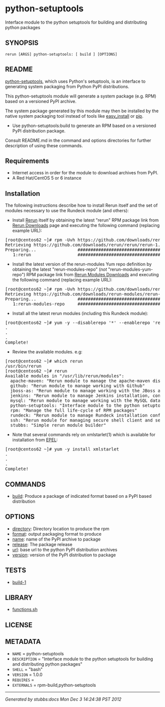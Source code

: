 # python-setuptools

Interface module to the python setuptools for building and distributing python packages

## SYNOPSIS

    rerun [ARGS] python-setuptools: [ build ] [OPTIONS]

## README

[python-setuptools](http://pypi.python.org/pypi/setuptools), which uses Python&apos;s setuptools, is an interface to generating system packaging from Python PyPI distributions.


This python-setuptools module will generate a system package (e.g. RPM) based on a versioned PyPI archive. 

The system package generated by this module may then be installed by the native system packaging tool instead of tools like 
[easy_install](http://packages.python.org/distribute/easy_install.html) or [pip](http://pypi.python.org/pypi/pip).


* Use python-setuptools:build to generate an RPM based on a versioned PyPI distribution package.

Consult README.md in the command and options directories for further description of using these commands.

Requirements
------------

* Internet access in order for the module to download archives from PyPI.
* A Red Hat/CentOS 5 or 6 instance

Installation
------------
The following instructions describe how to install Rerun itself and the set of modules necessary to use the Rundeck module (and others):

* Install [Rerun](http://rerun.github.com/rerun) itself by obtaining the latest "rerun" RPM package link from [Rerun Downloads](https://github.com/rerun/rerun/downloads) page and executing the following command (replacing example URL):
<pre>
[root@centos62 ~]# rpm -Uvh https://github.com/downloads/rerun/rerun/rerun-1.0-129.noarch.rpm
Retrieving https://github.com/downloads/rerun/rerun/rerun-1.0-129.noarch.rpm
Preparing...                ########################################### [100%]
   1:rerun                  ########################################### [100%]
</pre>

* Install the latest version of the rerun-modules Yum repo definition by obtaining the latest "rerun-modules-repo" (<i>not</i> "rerun-modules-yum-repo")  RPM package link from [Rerun Modules Downloads](https://github.com/rerun-modules/rerun-modules/downloads) and executing the following command (replacing example URL):
<pre>
[root@centos62 ~]# rpm -Uvh https://github.com/downloads/rerun-modules/rerun-modules/rerun-modules-repo-1.0-21.noarch.rpm
Retrieving https://github.com/downloads/rerun-modules/rerun-modules/rerun-modules-repo-1.0-21.noarch.rpm
Preparing...                ########################################### [100%]
   1:rerun-modules-repo     ########################################### [100%]
</pre>

* Install all the latest rerun modules (including this Rundeck module):
<pre>
[root@centos62 ~]# yum -y --disablerepo '*' --enablerepo 'rerun-modules' install '*'
.
.
.
Complete!
</pre>

* Review the available modules. e.g:
<pre>
[root@centos62 ~]# which rerun
/usr/bin/rerun
[root@centos62 ~]# rerun
Available modules in "/usr/lib/rerun/modules":
  apache-maven: "Rerun module to manage the apache-maven distribution"
  github: "Rerun module to manage working with Github"
  jboss-as: "Rerun module to manage working with the JBoss application server"
  jenkins: "Rerun module to manage Jenkins installation, configuration and operations"
  mysql: "Rerun module to manage working with the MySQL database server"
  python-setuptools: "Interface module to the python setuptools for building and distributing python packages"
  rpm: "Manage the full life-cycle of RPM packages"
  rundeck: "Rerun module to manage Rundeck installation configuration and operations"
  ssh: "Rerun module for managing secure shell client and server usage"
  stubbs: "Simple rerun module builder"
</pre>

* Note that several commands rely on xmlstarlet(1) which is available for installation from [EPEL](http://fedoraproject.org/wiki/EPEL):
<pre>
[root@centos62 ~]# yum -y install xmlstarlet
.
.
.
Complete!
</pre>

## COMMANDS

* [build](commands/build/index.html): Produce a package of indicated format based on a PyPI based distribution

## OPTIONS

* [directory](options/directory/index.html): Directory location to produce the rpm
* [format](options/format/index.html): output packaging format to produce
* [name](options/name/index.html): name of the PyPI archive to package
* [release](options/release/index.html): The package release
* [url](options/url/index.html): base url to the python PyPI distribution archives
* [version](options/version/index.html): version of the PyPI distribution to package

## TESTS

* [build-1](tests/build-1.html)

## LIBRARY

* [functions.sh](lib/functions.html)

## LICENSE



## METADATA

* `NAME` = python-setuptools
* `DESCRIPTION` = "Interface module to the python setuptools for building and distributing python packages"
* `SHELL` = "bash"
* `VERSION` = 1.0.0
* `REQUIRES` = 
* `EXTERNALS` = rpm-build,python-setuptools

----

*Generated by stubbs:docs Mon Dec  3 14:24:38 PST 2012*
